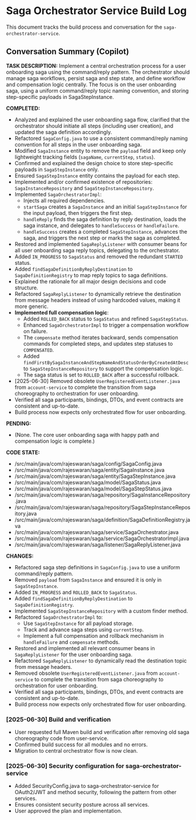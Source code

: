 # Saga Orchestrator Service Build Log

This document tracks the build process and conversation for the `saga-orchestrator-service`.

## Conversation Summary (Copilot)

**TASK DESCRIPTION:**
Implement a central orchestration process for a user onboarding saga using the command/reply pattern. The orchestrator should manage saga workflows, persist saga and step state, and define workflow and compensation logic centrally. The focus is on the user onboarding saga, using a uniform command/reply topic naming convention, and storing step-specific payloads in SagaStepInstance.

**COMPLETED:**
- Analyzed and explained the user onboarding saga flow, clarified that the orchestrator should initiate all steps (including user creation), and updated the saga definition accordingly.
- Refactored `SagaConfig.java` to use a consistent command/reply naming convention for all steps in the user onboarding saga.
- Modified `SagaInstance` entity to remove the `payload` field and keep only lightweight tracking fields (`sagaName`, `currentStep`, `status`).
- Confirmed and explained the design choice to store step-specific payloads in `SagaStepInstance` only.
- Ensured `SagaStepInstance` entity contains the payload for each step.
- Implemented and/or confirmed existence of repositories: `SagaInstanceRepository` and `SagaStepInstanceRepository`.
- Implemented `SagaOrchestratorImpl`:
  - Injects all required dependencies.
  - `startSaga` creates a `SagaInstance` and an initial `SagaStepInstance` for the input payload, then triggers the first step.
  - `handleReply` finds the saga definition by reply destination, loads the saga instance, and delegates to `handleSuccess` or `handleFailure`.
  - `handleSuccess` creates a completed `SagaStepInstance`, advances the saga, and triggers the next step or marks the saga as completed.
- Restored and implemented `SagaReplyListener` with consumer beans for all user onboarding saga reply topics, delegating to the orchestrator.
- Added `IN_PROGRESS` to `SagaStatus` and removed the redundant `STARTED` status.
- Added `findSagaDefinitionByReplyDestination` to `SagaDefinitionRegistry` to map reply topics to saga definitions.
- Explained the rationale for all major design decisions and code structure.
- Refactored `SagaReplyListener` to dynamically retrieve the destination from message headers instead of using hardcoded values, making it more generic.
- **Implemented full compensation logic**:
  - Added `ROLLED_BACK` status to `SagaStatus` and refined `SagaStepStatus`.
  - Enhanced `SagaOrchestratorImpl` to trigger a compensation workflow on failure.
  - The `compensate` method iterates backward, sends compensation commands for completed steps, and updates step statuses to `COMPENSATED`.
  - Added `findFirstBySagaInstanceAndStepNameAndStatusOrderByCreatedAtDesc` to `SagaStepInstanceRepository` to support the compensation logic.
  - The saga status is set to `ROLLED_BACK` after a successful rollback.
- [2025-06-30] Removed obsolete `UserRegisteredEventListener.java` from `account-service` to complete the transition from saga choreography to orchestration for user onboarding.
- Verified all saga participants, bindings, DTOs, and event contracts are consistent and up-to-date.
- Build process now expects only orchestrated flow for user onboarding.

**PENDING:**
- (None. The core user onboarding saga with happy path and compensation logic is complete.)

**CODE STATE:**
- /src/main/java/com/rajeswaran/saga/config/SagaConfig.java
- /src/main/java/com/rajeswaran/saga/entity/SagaInstance.java
- /src/main/java/com/rajeswaran/saga/entity/SagaStepInstance.java
- /src/main/java/com/rajeswaran/saga/model/SagaStatus.java
- /src/main/java/com/rajeswaran/saga/model/SagaStepStatus.java
- /src/main/java/com/rajeswaran/saga/repository/SagaInstanceRepository.java
- /src/main/java/com/rajeswaran/saga/repository/SagaStepInstanceRepository.java
- /src/main/java/com/rajeswaran/saga/definition/SagaDefinitionRegistry.java
- /src/main/java/com/rajeswaran/saga/service/SagaOrchestrator.java
- /src/main/java/com/rajeswaran/saga/service/SagaOrchestratorImpl.java
- /src/main/java/com/rajeswaran/saga/listener/SagaReplyListener.java

**CHANGES:**
- Refactored saga step definitions in `SagaConfig.java` to use a uniform command/reply pattern.
- Removed `payload` from `SagaInstance` and ensured it is only in `SagaStepInstance`.
- Added `IN_PROGRESS` and `ROLLED_BACK` to `SagaStatus`.
- Added `findSagaDefinitionByReplyDestination` to `SagaDefinitionRegistry`.
- Implemented `SagaStepInstanceRepository` with a custom finder method.
- Refactored `SagaOrchestratorImpl` to:
  - Use `SagaStepInstance` for all payload storage.
  - Track and advance saga steps using `currentStep`.
  - Implement a full compensation and rollback mechanism in `handleFailure` and `compensate` methods.
- Restored and implemented all relevant consumer beans in `SagaReplyListener` for the user onboarding saga.
- Refactored `SagaReplyListener` to dynamically read the destination topic from message headers.
- Removed obsolete `UserRegisteredEventListener.java` from `account-service` to complete the transition from saga choreography to orchestration for user onboarding.
- Verified all saga participants, bindings, DTOs, and event contracts are consistent and up-to-date.
- Build process now expects only orchestrated flow for user onboarding.

### [2025-06-30] Build and verification
- User requested full Maven build and verification after removing old saga choreography code from user-service.
- Confirmed build success for all modules and no errors.
- Migration to central orchestrator flow is now clean.

### [2025-06-30] Security configuration for saga-orchestrator-service
- Added SecurityConfig.java to saga-orchestrator-service for OAuth2/JWT and method security, following the pattern from other services.
- Ensures consistent security posture across all services.
- User approved the plan and implementation.
